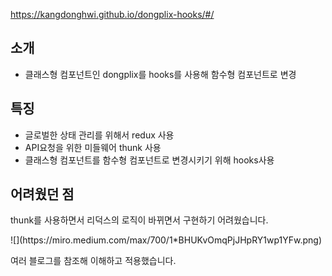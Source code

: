 https://kangdonghwi.github.io/dongplix-hooks/#/

## 소개

- 클래스형 컴포넌트인 dongplix를 hooks를 사용해 함수형 컴포넌트로 변경

## 특징

- 글로벌한 상태 관리를 위해서 redux 사용
- API요청을 위한 미들웨어 thunk 사용
- 클래스형 컴포넌트를 함수형 컴포넌트로 변경시키기 위해 hooks사용

## 어려웠던 점
<p>thunk를 사용하면서 리덕스의 로직이 바뀌면서 구현하기 어려웠습니다.</p>
![](https://miro.medium.com/max/700/1*BHUKvOmqPjJHpRY1wp1YFw.png)
<p>여러 블로그를 참조해 이해하고 적용했습니다.</p>



